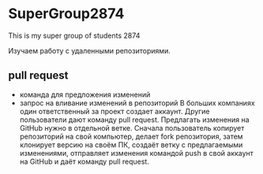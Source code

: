 # SuperGroup2874
This is my super group of students 2874

Изучаем работу с удаленными репозиториями.

pull request
-------

* команда для предложения изменений
* запрос на вливание изменений в репозиторий
  В больших компаниях один ответственный за проект создает аккаунт. Другие пользователи дают
команду pull request. Предлагать изменения на GitHub нужно в отдельной ветке. Сначала
пользователь копирует репозиторий на свой компьютер, делает fork репозитория, затем
клонирует версию на своём ПК, создаёт ветку с предлагаемыми изменениями, отправляет
изменения командой push в свой аккаунт на GitHub и даёт команду pull request. 
